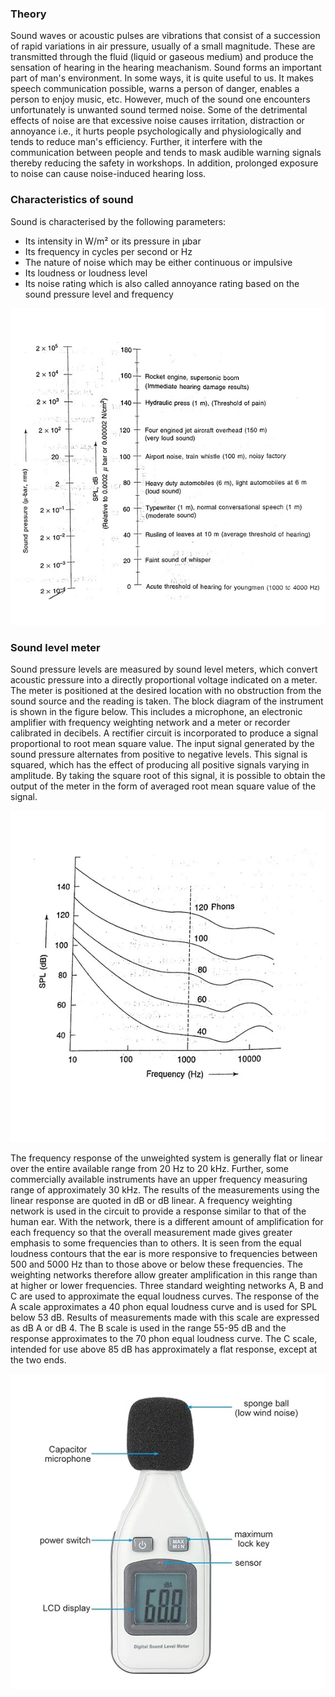 ### Theory
Sound waves or acoustic pulses are vibrations that consist of a succession of rapid variations in air pressure, usually of a small magnitude. These are transmitted through the fluid (liquid or gaseous medium) and produce the sensation of hearing in the hearing meachanism. Sound forms an important part of man's environment. In some ways, it is quite useful to us. It makes speech communication possible, warns a person of danger, enables a person to enjoy music, etc. However, much of the sound one encounters unfortunately is unwanted sound termed noise. Some of the detrimental effects of noise are that excessive noise causes irritation, distraction or annoyance i.e., it hurts people psychologically and physiologically and tends to reduce man's efficiency. Further, it interfere with the communication between people and tends to mask audible warning signals thereby reducing the safety in workshops. In addition, prolonged exposure to noise can cause noise-induced hearing loss.

### Characteristics of sound
Sound is characterised by the following parameters: 
- Its intensity in W/m² or its pressure in &micro;bar 
- Its frequency in cycles per second or Hz
- The nature of noise which may be either continuous or impulsive
- Its loudness or loudness level
- Its noise rating which is also called annoyance rating based on the sound pressure level and frequency

![1](images/figure1.jpg)

### Sound level meter
Sound pressure levels are measured by sound level meters, which convert acoustic pressure into a directly proportional voltage indicated on a meter. The meter is positioned at the desired location with no obstruction from the sound source and the reading is taken. The block diagram of the instrument is shown in the figure below. This includes a microphone, an electronic amplifier with frequency weighting network and a meter or recorder calibrated in decibels.
A rectifier circuit is incorporated to produce a signal proportional to root mean square value. The input signal generated by the sound pressure alternates from positive to negative levels. This signal is squared, which has the effect of producing all positive signals varying in amplitude. By taking the square root of this signal, it is possible to obtain the output of the meter in the form of averaged root mean square value of the signal.

![2](images/figure2.jpg)

The frequency response of the unweighted system is generally flat or linear over the entire available range from 20 Hz to 20 kHz. Further, some commercially available instruments have an upper frequency measuring range of approximately 30 kHz. The results of the measurements using the linear response are quoted in dB or dB linear.
A frequency weighting network is used in the circuit to provide a response similar to that of the human ear. With the network, there is a different amount of amplification for each frequency so that the overall measurement made gives greater emphasis to some frequencies than to others. It is seen from the equal loudness contours that the ear is more responsive to frequencies between 500 and 5000 Hz than to those above or below these frequencies. The weighting networks therefore allow greater amplification in this range than at higher or lower frequencies. Three standard weighting networks A, B and C are used to approximate the equal loudness curves. The response of the A scale approximates a 40 phon equal loudness curve and is used for SPL below 53 dB. Results of measurements made with this scale are expressed as dB A or dB 4. The B scale is used in the range 55-95 dB and the response approximates to the 70 phon equal loudness curve. The C scale, intended for use above 85 dB has approximately a flat response, except at the two ends.

![3](images/figure3.jpg)

